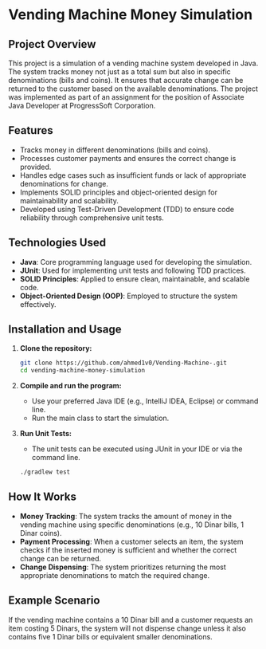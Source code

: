# Vending Machine Money Simulation

## Project Overview
This project is a simulation of a vending machine system developed in Java. The system tracks money not just as a total sum but also in specific denominations (bills and coins). It ensures that accurate change can be returned to the customer based on the available denominations. The project was implemented as part of an assignment for the position of Associate Java Developer at ProgressSoft Corporation.

## Features
- Tracks money in different denominations (bills and coins).
- Processes customer payments and ensures the correct change is provided.
- Handles edge cases such as insufficient funds or lack of appropriate denominations for change.
- Implements SOLID principles and object-oriented design for maintainability and scalability.
- Developed using Test-Driven Development (TDD) to ensure code reliability through comprehensive unit tests.

## Technologies Used
- **Java**: Core programming language used for developing the simulation.
- **JUnit**: Used for implementing unit tests and following TDD practices.
- **SOLID Principles**: Applied to ensure clean, maintainable, and scalable code.
- **Object-Oriented Design (OOP)**: Employed to structure the system effectively.

## Installation and Usage
1. **Clone the repository:**
   ```bash
   git clone https://github.com/ahmed1v0/Vending-Machine-.git
   cd vending-machine-money-simulation
   ```
2. **Compile and run the program:**
   - Use your preferred Java IDE (e.g., IntelliJ IDEA, Eclipse) or command line.
   - Run the main class to start the simulation.

3. **Run Unit Tests:**
   - The unit tests can be executed using JUnit in your IDE or via the command line.
   ```bash
   ./gradlew test
   ```

## How It Works
- **Money Tracking**: The system tracks the amount of money in the vending machine using specific denominations (e.g., 10 Dinar bills, 1 Dinar coins).
- **Payment Processing**: When a customer selects an item, the system checks if the inserted money is sufficient and whether the correct change can be returned.
- **Change Dispensing**: The system prioritizes returning the most appropriate denominations to match the required change.

## Example Scenario
If the vending machine contains a 10 Dinar bill and a customer requests an item costing 5 Dinars, the system will not dispense change unless it also contains five 1 Dinar bills or equivalent smaller denominations.
